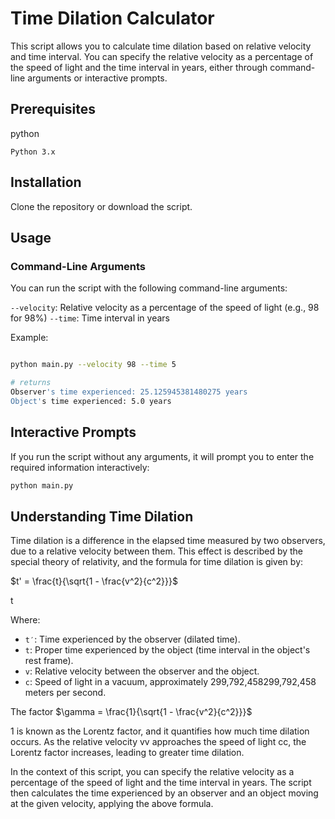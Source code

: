# Time Dilation Calculator

This script allows you to calculate time dilation based on relative velocity and time interval. You can specify the relative velocity as a percentage of the speed of light and the time interval in years, either through command-line arguments or interactive prompts.
## Prerequisites

python
```
Python 3.x
```

## Installation

Clone the repository or download the script.
## Usage
### Command-Line Arguments

You can run the script with the following command-line arguments:

`--velocity`: Relative velocity as a percentage of the speed of light (e.g., 98 for 98%)
`--time`: Time interval in years

Example:

```bash

python main.py --velocity 98 --time 5

# returns
Observer's time experienced: 25.125945381480275 years
Object's time experienced: 5.0 years
```


## Interactive Prompts

If you run the script without any arguments, it will prompt you to enter the required information interactively:

```bash
python main.py
```
## Understanding Time Dilation

Time dilation is a difference in the elapsed time measured by two observers, due to a relative velocity between them. This effect is described by the special theory of relativity, and the formula for time dilation is given by:

$t' = \frac{t}{\sqrt{1 - \frac{v^2}{c^2}}}$​

​t​

Where:

- `t′`: Time experienced by the observer (dilated time).
- `t`: Proper time experienced by the object (time interval in the object's rest frame).
- `v`: Relative velocity between the observer and the object.
- `c`: Speed of light in a vacuum, approximately 299,792,458299,792,458 meters per second.

The factor $\gamma = \frac{1}{\sqrt{1 - \frac{v^2}{c^2}}}$

​1​ is known as the Lorentz factor, and it quantifies how much time dilation occurs. As the relative velocity vv approaches the speed of light cc, the Lorentz factor increases, leading to greater time dilation.

In the context of this script, you can specify the relative velocity as a percentage of the speed of light and the time interval in years. The script then calculates the time experienced by an observer and an object moving at the given velocity, applying the above formula.